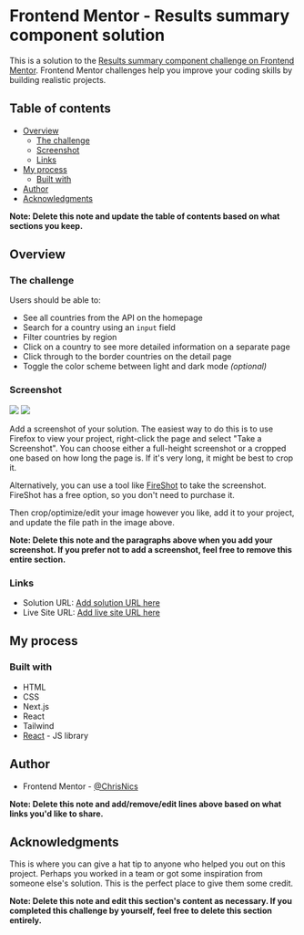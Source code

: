 # Frontend Mentor - Results summary component solution

This is a solution to the [Results summary component challenge on Frontend Mentor](https://www.frontendmentor.io/challenges/rest-countries-api-with-color-theme-switcher-5cacc469fec04111f7b848ca). Frontend Mentor challenges help you improve your coding skills by building realistic projects.

## Table of contents

- [Overview](#overview)
  - [The challenge](#the-challenge)
  - [Screenshot](#screenshot)
  - [Links](#links)
- [My process](#my-process)
  - [Built with](#built-with)
- [Author](#author)
- [Acknowledgments](#acknowledgments)

**Note: Delete this note and update the table of contents based on what sections you keep.**

## Overview

### The challenge

Users should be able to:

- See all countries from the API on the homepage
- Search for a country using an `input` field
- Filter countries by region
- Click on a country to see more detailed information on a separate page
- Click through to the border countries on the detail page
- Toggle the color scheme between light and dark mode _(optional)_

### Screenshot

![](https://res.cloudinary.com/dj6gipxny/image/upload/v1685207039/Screenshot_from_2023-05-28_01-03-34_djudeg.png)
![](https://res.cloudinary.com/dj6gipxny/image/upload/v1685206871/Screenshot_2023-05-28_at_01-00-09_https___rest-countries-api-chrisnics.vercel.app_ahkobs.png)

Add a screenshot of your solution. The easiest way to do this is to use Firefox to view your project, right-click the page and select "Take a Screenshot". You can choose either a full-height screenshot or a cropped one based on how long the page is. If it's very long, it might be best to crop it.

Alternatively, you can use a tool like [FireShot](https://getfireshot.com/) to take the screenshot. FireShot has a free option, so you don't need to purchase it.

Then crop/optimize/edit your image however you like, add it to your project, and update the file path in the image above.

**Note: Delete this note and the paragraphs above when you add your screenshot. If you prefer not to add a screenshot, feel free to remove this entire section.**

### Links

- Solution URL: [Add solution URL here](https://www.frontendmentor.io/solutions/rest-countries-api-with-color-theme-switcher-qejyt8ztvy)
- Live Site URL: [Add live site URL here](https://rest-countries-api-chrisnics.vercel.app/)

## My process

### Built with

- HTML
- CSS
- Next.js
- React
- Tailwind
- [React](https://reactjs.org/) - JS library

## Author

- Frontend Mentor - [@ChrisNics](https://www.frontendmentor.io/profile/ChrisNics)

**Note: Delete this note and add/remove/edit lines above based on what links you'd like to share.**

## Acknowledgments

This is where you can give a hat tip to anyone who helped you out on this project. Perhaps you worked in a team or got some inspiration from someone else's solution. This is the perfect place to give them some credit.

**Note: Delete this note and edit this section's content as necessary. If you completed this challenge by yourself, feel free to delete this section entirely.**
